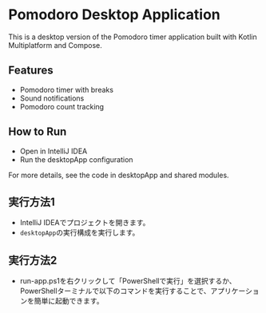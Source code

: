 # Pomodoro Desktop Application

This is a desktop version of the Pomodoro timer application built with Kotlin Multiplatform and Compose.

## Features
- Pomodoro timer with breaks
- Sound notifications
- Pomodoro count tracking

## How to Run
- Open in IntelliJ IDEA
- Run the desktopApp configuration

For more details, see the code in desktopApp and shared modules.

## 実行方法1
- IntelliJ IDEAでプロジェクトを開きます。
- `desktopApp`の実行構成を実行します。

## 実行方法2
- run-app.ps1を右クリックして「PowerShellで実行」を選択するか、PowerShellターミナルで以下のコマンドを実行することで、アプリケーションを簡単に起動できます。